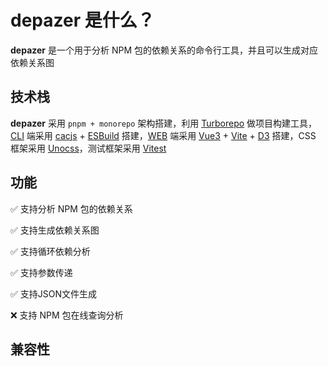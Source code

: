 # depazer 是什么？

**depazer** 是一个用于分析 NPM 包的依赖关系的命令行工具，并且可以生成对应依赖关系图

## 技术栈

**depazer** 采用 `pnpm + monorepo` 架构搭建，利用 [Turborepo](https://turbo.build/repo) 做项目构建工具，[CLI](https://github.com/depazer/depazer/tree/main/packages/cli) 端采用 [cacjs](https://github.com/cacjs/cac) + [ESBuild](https://esbuild.github.io/) 搭建，[WEB](https://github.com/depazer/depazer/tree/main/packages/web) 端采用 [Vue3](https://vuejs.org/) + [Vite](https://vitejs.dev/) + [D3](https://d3js.org/) 搭建，CSS 框架采用 [Unocss](https://unocss.dev/)，测试框架采用 [Vitest](https://vitest.dev/)

## 功能

<p>✅ 支持分析 NPM 包的依赖关系</p>
<p>✅ 支持生成依赖关系图</p>
<p>✅ 支持循环依赖分析</p>
<p>✅ 支持参数传递</p>
<p>✅ 支持JSON文件生成</p>
<p>❌ 支持 NPM 包在线查询分析</p>

## 兼容性
